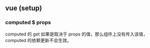 ## vue (setup)

### computed $ props

computed 的 get 如果是取决于 props 的值，那么组件上没有传入该值，computed 的依赖更新不会生效。
